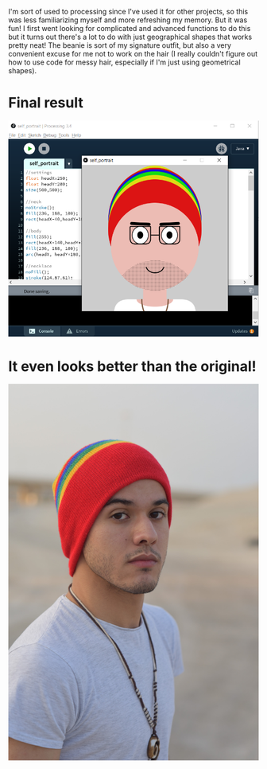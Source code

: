 I'm sort of used to processing since I've used it for other projects, so this was less familiarizing myself and more refreshing my memory. But it was fun! I first went looking for complicated and advanced functions to do this but it turns out there's a lot to do with just geographical shapes that works pretty neat! The beanie is sort of my signature outfit, but also a very convenient excuse for me not to work on the hair (I really couldn't figure out how to use code for messy hair, especially if I'm just using geometrical shapes).

# Final result

![processing](https://github.com/soablackwhite/Intro-to-IM/blob/master/Week1/selfport.PNG)

# It even looks better than the original!

![orig](https://github.com/soablackwhite/Intro-to-IM/blob/master/Week1/133(2).jpg)
